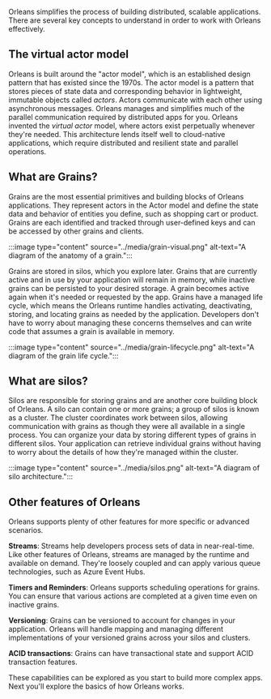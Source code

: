 Orleans simplifies the process of building distributed, scalable applications. There are several key concepts to understand  in order to work with Orleans effectively.

## The virtual actor model

Orleans is built around the "actor model", which is an established design pattern that has existed since the 1970s. The actor model is a pattern that stores pieces of state data and corresponding behavior in lightweight, immutable objects called *actors*. Actors communicate with each other using asynchronous messages. Orleans manages and simplifies much of the parallel communication required by distributed apps for you. Orleans invented the *virtual actor* model, where actors exist perpetually whenever they're needed. This architecture lends itself well to cloud-native applications, which require distributed and resilient state and parallel operations.

## What are Grains?

Grains are the most essential primitives and building blocks of Orleans applications. They represent actors in the Actor model and define the state data and behavior of entities you define, such as shopping cart or product. Grains are each identified and tracked through user-defined keys and can be accessed by other grains and clients.

:::image type="content" source="../media/grain-visual.png" alt-text="A diagram of the anatomy of a grain.":::

Grains are stored in silos, which you explore later. Grains that are currently active and in use by your application will remain in memory, while inactive grains can be persisted to your desired storage. A grain becomes active again when it's needed or requested by the app. Grains have a managed life cycle, which means the Orleans runtime handles activating, deactivating, storing, and locating grains as needed by the application. Developers don't have to worry about managing these concerns themselves and can write code that assumes a grain is available in memory.

:::image type="content" source="../media/grain-lifecycle.png" alt-text="A diagram of the grain life cycle.":::

## What are silos?

Silos are responsible for storing grains and are another core building block of Orleans. A silo can contain one or more grains; a group of silos is known as a cluster. The cluster coordinates work between silos, allowing communication with grains as though they were all available in a single process. You can organize your data by storing different types of grains in different silos. Your application can retrieve individual grains without having to worry about the details of how they're managed within the cluster.

:::image type="content" source="../media/silos.png" alt-text="A diagram of silo architecture.":::

## Other features of Orleans

Orleans supports plenty of other features for more specific or advanced scenarios.

**Streams**: Streams help developers process sets of data in near-real-time. Like other features of Orleans, streams are managed by the runtime and available on demand. They're loosely coupled and can apply various queue technologies, such as Azure Event Hubs.

**Timers and Reminders**: Orleans supports scheduling operations for grains. You can ensure that various actions are completed at a given time even on inactive grains.  

**Versioning**: Grains can be versioned to account for changes in your application. Orleans will handle mapping and managing different implementations of your versioned grains across your silos and clusters.

**ACID transactions**: Grains can have transactional state and support ACID transaction features.

These capabilities can be explored as you start to build more complex apps. Next you'll explore the basics of how Orleans works.